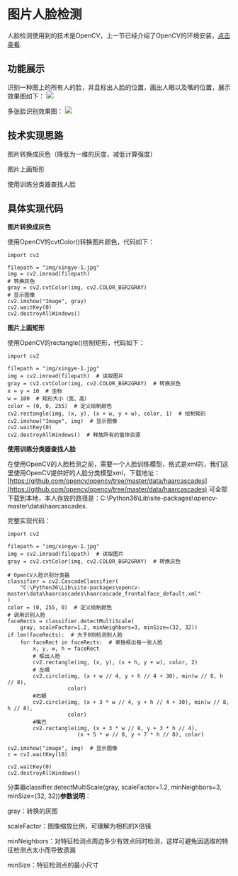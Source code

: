 # 图片人脸检测

人脸检测使用到的技术是OpenCV，上一节已经介绍了OpenCV的环境安装，[点击查看](https://github.com/vipstone/faceai/blob/master/doc/huanjingdajian.md).

## 功能展示 ##
识别一种图上的所有人的脸，并且标出人脸的位置，画出人眼以及嘴的位置，展示效果图如下：
![](https://raw.githubusercontent.com/vipstone/faceai/master/res/jiance.png)

多张脸识别效果图：
![](https://raw.githubusercontent.com/vipstone/faceai/master/res/jiance-2.png)

## 技术实现思路 ##

图片转换成灰色（降低为一维的灰度，减低计算强度）

图片上画矩形

使用训练分类器查找人脸

## 具体实现代码 ##


**图片转换成灰色**

使用OpenCV的cvtColor()转换图片颜色，代码如下：
```
import cv2

filepath = "img/xingye-1.jpg"
img = cv2.imread(filepath)
# 转换灰色
gray = cv2.cvtColor(img, cv2.COLOR_BGR2GRAY)
# 显示图像
cv2.imshow("Image", gray)
cv2.waitKey(0)
cv2.destroyAllWindows()
```

**图片上画矩形**

使用OpenCV的rectangle()绘制矩形，代码如下：

``` 
import cv2

filepath = "img/xingye-1.jpg"
img = cv2.imread(filepath)  # 读取图片
gray = cv2.cvtColor(img, cv2.COLOR_BGR2GRAY)  # 转换灰色
x = y = 10  # 坐标
w = 100  # 矩形大小（宽、高）
color = (0, 0, 255)  # 定义绘制颜色
cv2.rectangle(img, (x, y), (x + w, y + w), color, 1)  # 绘制矩形
cv2.imshow("Image", img)  # 显示图像
cv2.waitKey(0)
cv2.destroyAllWindows()  # 释放所有的窗体资源
```


**使用训练分类器查找人脸**

在使用OpenCV的人脸检测之前，需要一个人脸训练模型，格式是xml的，我们这里使用OpenCV提供好的人脸分类模型xml，下载地址：[https://github.com/opencv/opencv/tree/master/data/haarcascades](https://github.com/opencv/opencv/tree/master/data/haarcascades) 可全部下载到本地，本人存放的路径是：C:\Python36\Lib\site-packages\opencv-master\data\haarcascades.

完整实现代码：
```
import cv2

filepath = "img/xingye-1.jpg"
img = cv2.imread(filepath)  # 读取图片
gray = cv2.cvtColor(img, cv2.COLOR_BGR2GRAY)  # 转换灰色

# OpenCV人脸识别分类器
classifier = cv2.CascadeClassifier(
    "C:\Python36\Lib\site-packages\opencv-master\data\haarcascades\haarcascade_frontalface_default.xml"
)
color = (0, 255, 0)  # 定义绘制颜色
# 调用识别人脸
faceRects = classifier.detectMultiScale(
    gray, scaleFactor=1.2, minNeighbors=3, minSize=(32, 32))
if len(faceRects):  # 大于0则检测到人脸
    for faceRect in faceRects:  # 单独框出每一张人脸
        x, y, w, h = faceRect
        # 框出人脸
        cv2.rectangle(img, (x, y), (x + h, y + w), color, 2)
        # 左眼
        cv2.circle(img, (x + w // 4, y + h // 4 + 30), min(w // 8, h // 8),
                   color)
        #右眼
        cv2.circle(img, (x + 3 * w // 4, y + h // 4 + 30), min(w // 8, h // 8),
                   color)
        #嘴巴
        cv2.rectangle(img, (x + 3 * w // 8, y + 3 * h // 4),
                      (x + 5 * w // 8, y + 7 * h // 8), color)

cv2.imshow("image", img)  # 显示图像
c = cv2.waitKey(10)

cv2.waitKey(0)
cv2.destroyAllWindows()
```
分类器classifier.detectMultiScale(gray, scaleFactor=1.2, minNeighbors=3, minSize=(32, 32))**参数说明**：

gray：转换的灰图

scaleFactor：图像缩放比例，可理解为相机的X倍镜

minNeighbors：对特征检测点周边多少有效点同时检测，这样可避免因选取的特征检测点太小而导致遗漏

minSize：特征检测点的最小尺寸




